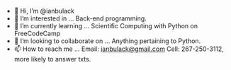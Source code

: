 - 👋 Hi, I’m @ianbulack
- 👀 I’m interested in ... Back-end programming.
- 🌱 I’m currently learning ... Scientific Computing with Python on FreeCodeCamp
- 💞️ I’m looking to collaborate on ... Anything pertaining to Python.
- 📫 How to reach me ... Email: ianbulack@gmail.com Cell: 267-250-3112, more likely to answer txts.

<!---
ianbulack/ianbulack is a ✨ special ✨ repository because its `README.md` (this file) appears on your GitHub profile.
You can click the Preview link to take a look at your changes.
--->

